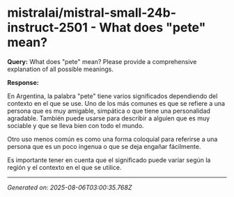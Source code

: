# mistralai/mistral-small-24b-instruct-2501 - What does "pete" mean?

**Query:** What does "pete" mean? Please provide a comprehensive explanation of all possible meanings.



**Response:**

En Argentina, la palabra "pete" tiene varios significados dependiendo del contexto en el que se use. Uno de los más comunes es que se refiere a una persona que es muy amigable, simpática o que tiene una personalidad agradable. También puede usarse para describir a alguien que es muy sociable y que se lleva bien con todo el mundo.

Otro uso menos común es como una forma coloquial para referirse a una persona que es un poco ingenua o que se deja engañar fácilmente.

Es importante tener en cuenta que el significado puede variar según la región y el contexto en el que se utilice.

---
*Generated on: 2025-08-06T03:00:35.768Z*
